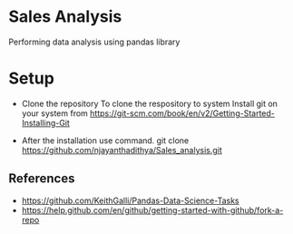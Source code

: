 # Sales Analysis
Performing data analysis using pandas library

# Setup

* Clone the repository
To clone  the respository to system
Install git on your system from 
https://git-scm.com/book/en/v2/Getting-Started-Installing-Git 

*  After the installation use command.
git clone https://github.com/njayanthadithya/Sales_analysis.git

## References
* https://github.com/KeithGalli/Pandas-Data-Science-Tasks
* https://help.github.com/en/github/getting-started-with-github/fork-a-repo

